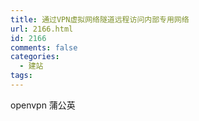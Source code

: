 ```yaml
---
title: 通过VPN虚拟网络隧道远程访问内部专用网络
url: 2166.html
id: 2166
comments: false
categories:
  - 建站
tags:
---
```


openvpn 蒲公英